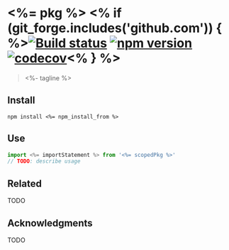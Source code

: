 # <%= pkg %> <% if (git_forge.includes('github.com')) { %>[![Build status](https://travis-ci.org/<%=git_group%>/<%=pkg%>.svg?branch=master)](https://travis-ci.org/<%=git_group%>/<%=pkg%>) [![npm version](https://img.shields.io/npm/v/<%=scopedPkg%>.svg)](https://npmjs.org/package/<%=scopedPkg%>) [![codecov](https://codecov.io/gh/<%=git_group%>/<%=pkg%>/branch/master/graph/badge.svg)](https://codecov.io/gh/<%=git_group%>/<%=pkg%>)<% } %>

> <%- tagline %>

## Install

```shell
npm install <%= npm_install_from %>
```

## Use

```typescript
import <%= importStatement %> from '<%= scopedPkg %>'
// TODO: describe usage
```

## Related

TODO

## Acknowledgments

TODO
